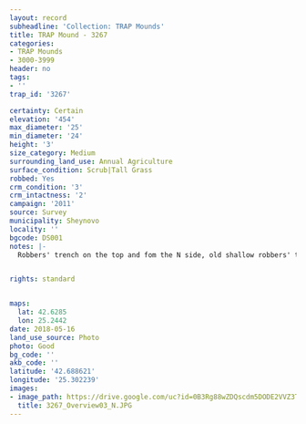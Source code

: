 ```yaml
---
layout: record
subheadline: 'Collection: TRAP Mounds'
title: TRAP Mound - 3267
categories:
- TRAP Mounds
- 3000-3999
header: no
tags:
- ''
trap_id: '3267'

certainty: Certain
elevation: '454'
max_diameter: '25'
min_diameter: '24'
height: '3'
size_category: Medium
surrounding_land_use: Annual Agriculture
surface_condition: Scrub|Tall Grass
robbed: Yes
crm_condition: '3'
crm_intactness: '2'
campaign: '2011'
source: Survey
municipality: Sheynovo
locality: ''
bgcode: DS001
notes: |-
  Robbers' trench on the top and fom the N side, old shallow robbers' trench's, animal burrows on S side.


rights: standard


maps:
  lat: 42.6285
  lon: 25.2442
date: 2018-05-16
land_use_source: Photo
photo: Good
bg_code: ''
akb_code: ''
latitude: '42.688621'
longitude: '25.302239'
images:
- image_path: https://drive.google.com/uc?id=0B3Rg88wZDQscdm5DODE2VVZ3TnM
  title: 3267_Overview03_N.JPG
---
```

